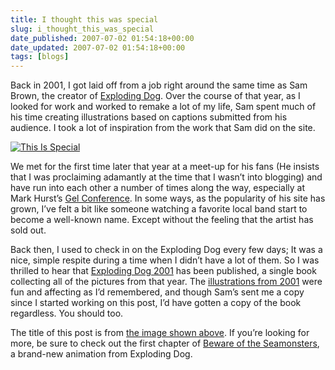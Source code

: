```yaml
---
title: I thought this was special
slug: i_thought_this_was_special
date_published: 2007-07-02 01:54:18+00:00
date_updated: 2007-07-02 01:54:18+00:00
tags: [blogs]
---
```

Back in 2001, I got laid off from a job right around the same time as Sam Brown, the creator of [Exploding Dog](http://www.explodingdog.com/). Over the course of that year, as I looked for work and worked to remake a lot of my life, Sam spent much of his time creating illustrations based on captions submitted from his audience. I took a lot of inspiration from the work that Sam did on the site.

[![This Is Special](https://cdn.glitch.global/034ff067-8128-4744-8807-d19cee4142e7/thisisspecial-sm.png?v=1714969177635)](http://www.explodingdog.com/shirtorder/items/explodingdog2001/)

We met for the first time later that year at a meet-up for his fans (He insists that I was proclaiming adamantly at the time that I wasn’t into blogging) and have run into each other a number of times along the way, especially at Mark Hurst’s [Gel Conference](http://www.gelconference.com/). In some ways, as the popularity of his site has grown, I’ve felt a bit like someone watching a favorite local band start to become a well-known name. Except without the feeling that the artist has sold out.

Back then, I used to check in on the Exploding Dog every few days; It was a nice, simple respite during a time when I didn’t have a lot of them. So I was thrilled to hear that [Exploding Dog 2001](http://www.explodingdog.com/shirtorder/items/explodingdog2001/) has been published, a single book collecting all of the pictures from that year. The [illustrations from 2001](http://www.explodingdog.com/2001.html) were fun and affecting as I’d remembered, and though Sam’s sent me a copy since I started working on this post, I’d have gotten a copy of the book regardless. You should too.

The title of this post is from [the image shown above](http://www.explodingdog.com/feb26/thisisspecial.html). If you’re looking for more, be sure to check out the first chapter of [Beware of the Seamonsters](http://explodingdog.com/seamonsters/), a brand-new animation from Exploding Dog.
